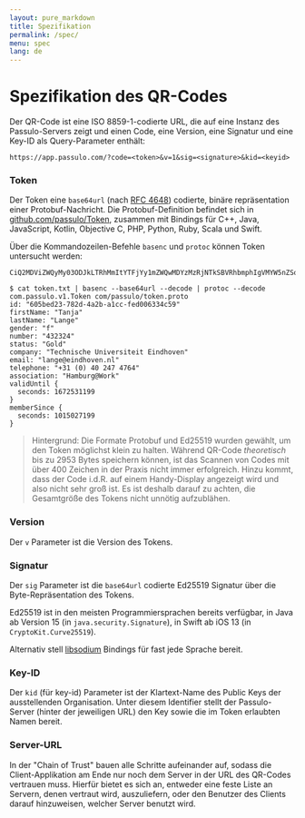 ```yaml
---
layout: pure_markdown
title: Spezifikation
permalink: /spec/
menu: spec
lang: de
---
```


# Spezifikation des QR-Codes

Der QR-Code ist eine ISO 8859-1-codierte URL, die auf eine Instanz des Passulo-Servers zeigt und einen Code, eine Version, eine Signatur und eine Key-ID als Query-Parameter enthält:

```shell
https://app.passulo.com/?code=<token>&v=1&sig=<signature>&kid=<keyid>
```

### Token

Der Token eine `base64url` (nach [RFC 4648](https://en.wikipedia.org/wiki/Base64#The_URL_applications)) codierte, binäre repräsentation einer Protobuf-Nachricht.
Die Protobuf-Definition befindet sich in [github.com/passulo/Token](https://github.com/passulo/Token), zusammen mit Bindings für C++, Java, JavaScript, Kotlin, Objective C, PHP, Python, Ruby, Scala und Swift.

Über die Kommandozeilen-Befehle `basenc` und `protoc` können Token untersucht werden:

```text
CiQ2MDViZWQyMy03ODJkLTRhMmItYTFjYy1mZWQwMDYzMzRjNTkSBVRhbmphIgVMYW5nZSoBZjIGNDMyMzI0OgRHb2xkQiFUZWNobmlzY2hlIFVuaXZlcnNpdGVpdCBFaW5kaG92ZW5KEmxhbmdlQGVpbmRob3Zlbi5ubFITKzMxICgwKSA0MCAyNDcgNDc2NFoMSGFtYnVyZ0BXb3JrYgYI_5nDnQZqBgj_q4DkAw==
```

```shell
$ cat token.txt | basenc --base64url --decode | protoc --decode com.passulo.v1.Token com/passulo/token.proto
id: "605bed23-782d-4a2b-a1cc-fed006334c59"
firstName: "Tanja"
lastName: "Lange"
gender: "f"
number: "432324"
status: "Gold"
company: "Technische Universiteit Eindhoven"
email: "lange@eindhoven.nl"
telephone: "+31 (0) 40 247 4764"
association: "Hamburg@Work"
validUntil {
  seconds: 1672531199
}
memberSince {
  seconds: 1015027199
}
```


> Hintergrund: Die Formate Protobuf und Ed25519 wurden gewählt, um den Token möglichst klein zu halten. 
> Während QR-Code _theoretisch_ bis zu 2953 Bytes speichern können, ist das Scannen von Codes mit über 400 Zeichen in der Praxis nicht immer erfolgreich.
> Hinzu kommt, dass der Code i.d.R. auf einem Handy-Display angezeigt wird und also nicht sehr groß ist.
> Es ist deshalb darauf zu achten, die Gesamtgröße des Tokens nicht unnötig aufzublähen.

### Version

Der `v` Parameter ist die Version des Tokens.

### Signatur

Der `sig` Parameter ist die `base64url` codierte Ed25519 Signatur über die Byte-Repräsentation des Tokens.

Ed25519 ist in den meisten Programmiersprachen bereits verfügbar, 
in Java ab Version 15 (in `java.security.Signature`), in Swift ab iOS 13 (in `CryptoKit.Curve25519`).

Alternativ stell [libsodium](https://libsodium.gitbook.io/doc/bindings_for_other_languages) Bindings für fast jede Sprache bereit.

### Key-ID

Der `kid` (für key-id) Parameter ist der Klartext-Name des Public Keys der ausstellenden Organisation. 
Unter diesem Identifier stellt der Passulo-Server (hinter der jeweiligen URL) den Key sowie die im Token erlaubten Namen bereit.

### Server-URL

In der "Chain of Trust" bauen alle Schritte aufeinander auf, sodass die Client-Applikation am Ende nur noch dem Server in der URL des QR-Codes vertrauen muss.
Hierfür bietet es sich an, entweder eine feste Liste an Servern, denen vertraut wird, auszuliefern, oder den Benutzer des Clients darauf hinzuweisen,
welcher Server benutzt wird.
